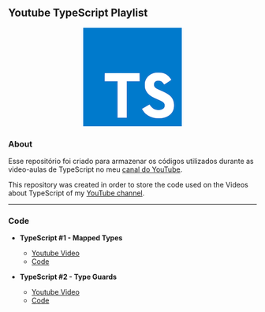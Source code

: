 ## Youtube TypeScript Playlist

<div style="text-align:center">
  <img src="typescript.png" />
</div>

### About

Esse repositório foi criado para armazenar os códigos utilizados durante as video-aulas de TypeScript no meu [canal do YouTube](https://www.youtube.com/channel/UCsxY6tVQED5YBALHpHLuXQw).

This repository was created in order to store the code used on the Videos about TypeScript of my [YouTube channel](https://www.youtube.com/channel/UCsxY6tVQED5YBALHpHLuXQw).

---

### Code

- **TypeScript #1 - Mapped Types**

  - [Youtube Video](https://www.youtube.com/watch?v=l2a7xc7t1ko)
  - [Code](/videos/1-mapped-types.md)

- **TypeScript #2 - Type Guards**
  - [Youtube Video](https://www.youtube.com/watch?v=QK_45Wf9tmI)
  - [Code](/videos/2-type-guards.md)
